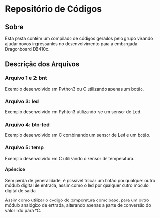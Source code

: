 # Repositório de Códigos

## Sobre
Esta pasta contém um compilado de códigos gerados pelo grupo visando ajudar novos ingressantes no desenvolvimento para a embargada Dragonboard DB410c.

## Descrição dos Arquivos

### Arquivo 1 e 2: bnt
Exemplo desenvolvido em Python3 ou C utilizando apenas um botão.

### Arquivo 3: led
Exemplo desenvolvido em Pyhton3 utilizando-se um sensor de Led.

### Arquivo 4: btn-led
Exemplo desenvolvido em C combinando um sensor de Led e um botão.

### Arquivo 5: temp 
Exemplo desenvolvido em C utilizando o sensor de temperatura.

#### Apêndice
Sem perda de generalidade, é possivel trocar um botão por qualquer outro módulo digital de entrada,
assim como o led por qualquer outro módulo digital de saída.

Assim como utilizar o código de temperatura como base, para um outro módulo analógico de entrada, alterando apenas a parte de conversão do valor lido para ºC.
